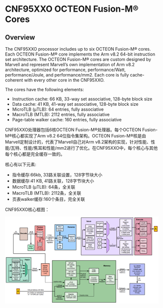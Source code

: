 # CNF95XXO OCTEON Fusion-M® Cores

## Overview

The CNF95XXO processor includes up to six OCTEON Fusion-M® cores. Each OCTEON Fusion-M® core implements the Arm v8.2 64-bit instruction set architecture. The OCTEON Fusion-M® cores are custom designed by Marvell and represent Marvell’s own implementation of Arm v8.2 architecture, optimized for performance, performance/Watt, performance/Joule, and performance/mm2. Each core is fully cache-coherent with every other core in the CNF95XXO.

The cores have the following elements:

- Instruction cache: 66 KB, 33-way set associative, 128-byte block size
- Data cache: 41 KB, 41-way set associative, 128-byte block size
- MicroTLB (μTLB): 64 entries, fully associative
- MacroTLB (MTLB): 2112 entries, fully associative
- Page-table walker cache: 160 entries, fully associative

CNF95XXO处理器包括6核OCTEON Fusion-M®处理器。每个OCTEON Fusion-M®核心都实现了Arm v8.2 64位指令集架构。OCTEON Fusion-M®核是由Marvell定制设计的，代表了Marvell自己对Arm v8.2架构的实现，针对性能、性能/瓦特、性能/焦耳和性能/mm2进行了优化。在CNF95XXO中，每个核心与其他每个核心都是完全缓存一致的。

核心有以下元素:

- 指令缓存:66kb, 33路关联设置，128字节块大小
- 数据缓存:41 KB, 41路关联，128字节块大小
- MicroTLB (μTLB): 64条，全关联
- MacroTLB (MTLB): 2112条，全关联
- 页表walker缓存:160个条目，完全关联

 CNF95XXO核心框图：

![image-20220520100026740](images/CNF95XX0.png)

